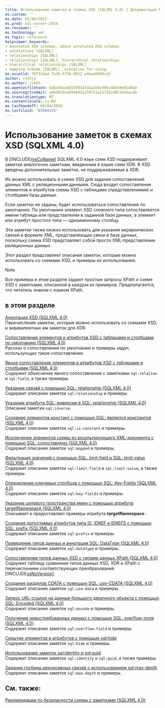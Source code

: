 ```yaml
---
title: Использование заметок в схемах XSD (SQLXML 4,0) | Документация Майкрософт
ms.custom: ''
ms.date: 03/06/2017
ms.prod: sql-server-2014
ms.reviewer: ''
ms.technology: xml
ms.topic: reference
helpviewer_keywords:
- annotated XSD schemas, about annotated XSD schemas
- annotations [SQLXML]
- relationships [SQLXML]
- relationships [SQLXML], hierarchical relationships
- hierarchical relationships [SQLXML]
- mapping schema [SQLXML], scenarios for using
ms.assetid: 78f318a4-7a36-473b-9852-a4bae6940ce5
author: rothja
ms.author: jroth
ms.openlocfilehash: e2be94aa5815593d7a5a2e0c00bcd8849e81484e
ms.sourcegitcommit: ad4d92dce894592a259721a1571b1d8736abacdb
ms.translationtype: MT
ms.contentlocale: ru-RU
ms.lasthandoff: 08/04/2020
ms.locfileid: "87664115"
---
```

# <a name="using-annotations-in-xsd-schemas-sqlxml-40"></a>Использование заметок в схемах XSD (SQLXML 4.0)
  В [!INCLUDE[msCoName](../../includes/msconame-md.md)] SQLXML 4.0 язык схем XSD поддерживает заметки аналогично заметкам, введенным в языке схем XDR. В XSD введены дополнительные заметки, не поддерживаемые в XDR.  
  
 Их можно использовать в схеме XSD для задания сопоставлений данных XML c реляционными данными. Сюда входит сопоставление элементов и атрибутов схемы XSD с таблицами (представлениями) и столбцами базы данных.  
  
 Если заметки не заданы, будет использоваться сопоставление по умолчанию. По умолчанию элемент XSD сложного типа сопоставляется имени таблицы или представления в заданной базе данных, а элемент или атрибут простого типа — одноименному столбцу.  
  
 Эти заметки также можно использовать для указания иерархических связей в формате XML, представляющих связи в базе данных, поскольку схема XSD представляет собой просто XML-представление реляционных данных.  
  
 Этот раздел представляет описания заметок, которые можно использовать со схемами XSD, и примеры их использования.  
  
> [!NOTE]  
>  Все примеры в этом разделе задают простые запросы XPath к схеме XSD с заметками, описанной в каждом из примеров. Предполагается, что читатель знаком с языком XPath.  
  
## <a name="in-this-section"></a>в этом разделе  
 [Аннотации XSD &#40;SQLXML 4,0&#41;](xsd-annotations-sqlxml-4-0.md)  
 Перечисление заметок, которые можно использовать со схемами XSD, и эквивалентных им заметок для XDR.  
  
 [Сопоставление элементов и атрибутов XSD с таблицами и столбцами по умолчанию &#40;SQLXML 4,0&#41;](default-mapping-of-xsd-elements-and-attributes-to-tables-and-columns-sqlxml-4-0.md)  
 Рассказ о сопоставлении по умолчанию и примеры задач, использующих такое сопоставление.  
  
 [Явное сопоставление элементов и атрибутов XSD с таблицами и столбцами &#40;SQLXML 4,0&#41;](explicit-mapping-xsd-elements-and-attributes-to-tables-and-columns.md)  
 Содержит объяснение явного сопоставления с заметками `sql:relation` и `sql:field`, а также примеры.  
  
 [Указание связей с помощью SQL: relationship &#40;SQLXML 4,0&#41;](specifying-relationships-using-sql-relationship-sqlxml-4-0.md)  
 Содержит описание заметок `sql:relationship` и примеры.  
  
 [Указание атрибута SQL: инверсии в SQL: relationship &#40;SQLXML 4,0&#41;](specifying-the-sql-inverse-attribute-on-sql-relationship-sqlxml-4-0.md)  
 Описание заметки `sql:inverse`.  
  
 [Создание элементов констант с помощью SQL: является константой &#40;SQLXML 4,0&#41;](creating-constant-elements-using-sql-is-constant-sqlxml-4-0.md)  
 Содержит описание заметок `sql:is-constant` и примеры.  
  
 [Исключение элементов схемы из результирующего XML-документа с помощью SQL: сопоставлено &#40;SQLXML 4,0&#41;](excluding-schema-elements-from-the-xml-document-using-sql-mapped.md)  
 Содержит описание заметок `sql:mapped` и примеры.  
  
 [Фильтрация значений с помощью SQL: limit-field и SQL: limit-value &#40;SQLXML 4,0&#41;](../sqlxml-annotated-xsd-schemas-xpath-queries/bulk-load-xml/annotation-interpretation-sql-limit-field-and-sql-limit-value.md)  
 Содержит описание заметок `sql:limit-field` и `sql:limit-value`, а также примеры.  
  
 [Определение ключевых столбцов с помощью SQL: Key-Fields &#40;SQLXML 4,0&#41;](identifying-key-columns-using-sql-key-fields-sqlxml-4-0.md)  
 Содержит описание заметок `sql:key-fields` и примеры.  
  
 [Указание целевого пространства имен с помощью атрибута targetNamespace &#40;SQLXML 4,0&#41;](specifying-a-target-namespace-using-the-targetnamespace-attribute-sqlxml-4-0.md)  
 Описывает и предоставляет примеры атрибута **targetNamespace** .  
  
 [Создание допустимых атрибутов типа ID, IDREF и IDREFS с помощью SQL: prefix &#40;SQLXML 4,0&#41;](creating-valid-id-idref-and-idrefs-type-attributes-using-sql-prefix-sqlxml-4-0.md)  
 Содержит описание заметок `sql:prefix` и примеры.  
  
 [Приведение типов данных и аннотация SQL: DataType &#40;SQLXML 4,0&#41;](data-type-coercions-and-the-sql-datatype-annotation-sqlxml-4-0.md)  
 Содержит описание заметок `sql:datatype` и примеры.  
  
 [Сопоставление типов данных XSD с типами данных XPath &#40;SQLXML 4,0&#41;](../sqlxml-annotated-xsd-schemas-xpath-queries/xpath-data-types-sqlxml-4-0.md)  
 Содержит таблицу сравнения типов данных XSD, XDR и XPath с перечислением соответствующих преобразований [!INCLUDE[ssNoVersion](../../includes/ssnoversion-md.md)].  
  
 [Создание разделов CDATA с помощью SQL: use-CDATA &#40;SQLXML 4,0&#41;](creating-cdata-sections-using-sql-use-cdata-sqlxml-4-0.md)  
 Содержит описание заметок `sql:use-data` и примеры.  
  
 [Запрос URL-ссылок на данные большого двоичного объекта с помощью SQL: Encoded &#40;SQLXML 4,0&#41;](requesting-url-references-to-blob-data-using-sql-encode-sqlxml-4-0.md)  
 Содержит описание заметок `sql:encode` и примеры.  
  
 [Получение невостребованных данных с помощью SQL: overflow-поля &#40;SQLXML 4,0&#41;](../sqlxml-annotated-xsd-schemas-xpath-queries/bulk-load-xml/annotation-interpretation-sql-overflow-field.md)  
 Содержит описание заметок `sql:overflow-field` и примеры.  
  
 [Скрытие элементов и атрибутов с помощью sql:hide](hiding-elements-and-attributes-by-using-sql-hide.md)  
 Содержит описание заметок `sql:hide` и примеры.  
  
 [Использование заметок sql:identity и sql:guid](using-the-sql-identity-and-sql-guid-annotations.md)  
 Содержит описание заметок `sql:identity` и `sql:guid`, а также примеры.  
  
 [Задание глубины рекурсивных связей с использованием sql:max-depth](specifying-depth-in-recursive-relationships-by-using-sql-max-depth.md)  
 Содержит описание заметок `sql:max-depth` и примеры.  
  
## <a name="see-also"></a>См. также:  
 [Рекомендации по безопасности схемы с заметками &#40;SQLXML 4,0&#41;](../sqlxml-annotated-xsd-schemas-xpath-queries/security/annotated-schema-security-considerations-sqlxml-4-0.md)  
  
  
